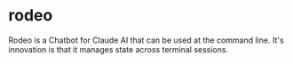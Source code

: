 # rodeo
Rodeo is a Chatbot for Claude AI that can be used at the command line. It's innovation is that it manages state across terminal sessions.
